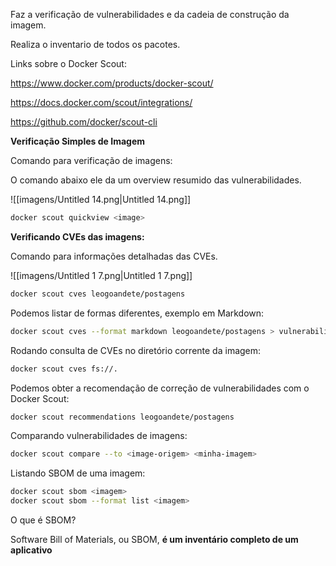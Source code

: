 Faz a verificação de vulnerabilidades e da cadeia de construção da imagem.

Realiza o inventario de todos os pacotes.
  

Links sobre o Docker Scout:

https://www.docker.com/products/docker-scout/

https://docs.docker.com/scout/integrations/

https://github.com/docker/scout-cli


**Verificação Simples de Imagem**

Comando para verificação de imagens:

O comando abaixo ele da um overview resumido das vulnerabilidades.

![[imagens/Untitled 14.png|Untitled 14.png]]

```Bash
docker scout quickview <image>
```

  

**Verificando CVEs das imagens:**

Comando para informações detalhadas das CVEs.

![[imagens/Untitled 1 7.png|Untitled 1 7.png]]

```Bash
docker scout cves leogoandete/postagens
```


Podemos listar de formas diferentes, exemplo em Markdown:

```Bash
docker scout cves --format markdown leogoandete/postagens > vulnerabilidades.MD
```

  

Rodando consulta de CVEs no diretório corrente da imagem:

```Bash
docker scout cves fs://.
```

  

Podemos obter a recomendação de correção de vulnerabilidades com o Docker Scout:

```Bash
docker scout recommendations leogoandete/postagens
```

  

Comparando vulnerabilidades de imagens:

```Bash
docker scout compare --to <image-origem> <minha-imagem>
```

  

Listando SBOM de uma imagem:

```Bash
docker scout sbom <imagem>
docker scout sbom --format list <imagem>
```

  

O que é SBOM?

Software Bill of Materials, ou SBOM, **é um inventário completo de um aplicativo**